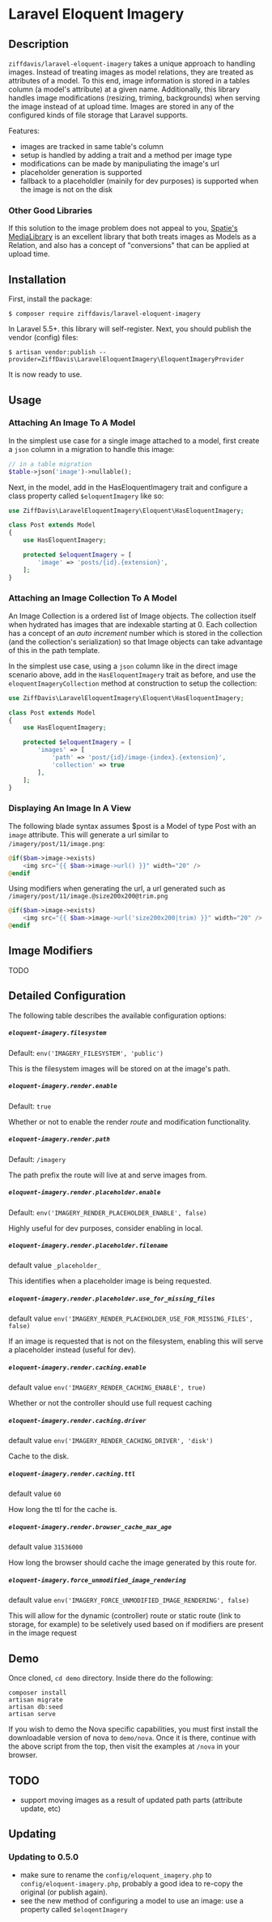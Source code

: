 # Laravel Eloquent Imagery

## Description

`ziffdavis/laravel-eloquent-imagery` takes a unique approach to handling
images. Instead of treating images as model relations, they are treated
as attributes of a model. To this end, image information is stored
in a tables column (a model's attribute) at a given name. Additionally,
this library handles image modifications (resizing, triming,
backgrounds) when serving the image instead of at upload time. Images
are stored in any of the configured kinds of file storage that Laravel
supports.

Features:

- images are tracked in same table's column
- setup is handled by adding a trait and a method per image type
- modifications can be made by manipuliating the image's url
- placeholder generation is supported
- fallback to a placeholdler (mainily for dev purposes) is supported
  when the image is not on the disk

### Other Good Libraries

If this solution to the image problem does not appeal to you,
[Spatie's MediaLibrary](https://github.com/spatie/laravel-medialibrary)
is an excellent library that both treats images as
Models as a Relation, and also has a concept of "conversions" that can
be applied at upload time.

## Installation

First, install the package:

    $ composer require ziffdavis/laravel-eloquent-imagery

In Laravel 5.5+. this library will self-register. Next, you should
publish the vendor (config) files:

    $ artisan vendor:publish --provider=ZiffDavis\LaravelEloquentImagery\EloquentImageryProvider

It is now ready to use.

## Usage

### Attaching An Image To A Model

In the simplest use case for a single image attached to a model, first
create a `json` column in a migration to handle this image:

```php
// in a table migration
$table->json('image')->nullable();
```

Next, in the model, add in the HasEloquentImagery trait and configure a class
property called `$eloquentImagery` like so:

```php
use ZiffDavis\LaravelEloquentImagery\Eloquent\HasEloquentImagery;

class Post extends Model
{
    use HasEloquentImagery;

    protected $eloquentImagery = [
        'image' => 'posts/{id}.{extension}',
    ];
}
```

### Attaching an Image Collection To A Model

An Image Collection is a ordered list of Image objects.  The collection
itself when hydrated has images that are indexable starting at 0. Each
collection has a concept of an *auto increment* number which is stored
in the collection (and the collection's serialization) so that Image
objects can take advantage of this in the path template.

In the simplest use case, using a `json` column like in the direct image
scenario above, add in the `HasEloquentImagery` trait as before, and
use the `eloquentImageryCollection` method at construction to setup
the collection:

```php
use ZiffDavis\LaravelEloquentImagery\Eloquent\HasEloquentImagery;

class Post extends Model
{
    use HasEloquentImagery;

    protected $eloquentImagery = [
        'images' => [
            'path' => 'post/{id}/image-{index}.{extension}',
            'collection' => true
        ],
    ];
}
```

### Displaying An Image In A View

The following blade syntax assumes $post is a Model of type Post with
an `image` attribute.  This will generate a url
similar to `/imagery/post/11/image.png`:

```php
@if($bam->image->exists)
    <img src="{{ $bam->image->url() }}" width="20" />
@endif
```

Using modifiers when generating the url, a url generated such as
`/imagery/post/11/image.@size200x200@trim.png`

```php
@if($bam->image->exists)
    <img src="{{ $bam->image->url('size200x200|trim) }}" width="20" />
@endif
```

## Image Modifiers

TODO

## Detailed Configuration

The following table describes the available configuration options:


##### `eloquent-imagery.filesystem`

Default: `env('IMAGERY_FILESYSTEM', 'public')`

This is the filesystem images will be stored on at the image's path.

##### `eloquent-imagery.render.enable`

Default: `true`

Whether or not to enable the render *route* and modification functionality.

##### `eloquent-imagery.render.path`

Default: `/imagery`

The path prefix the route will live at and serve images from.

##### `eloquent-imagery.render.placeholder.enable`

Default: `env('IMAGERY_RENDER_PLACEHOLDER_ENABLE', false)`

Highly useful for dev purposes, consider enabling in local.

##### `eloquent-imagery.render.placeholder.filename`

default value `_placeholder_`

This identifies when a placeholder image is being requested.

##### `eloquent-imagery.render.placeholder.use_for_missing_files`

default value `env('IMAGERY_RENDER_PLACEHOLDER_USE_FOR_MISSING_FILES', false)`

If an image is requested that is not on the filesystem, enabling this
will serve a placeholder instead (useful for dev).

##### `eloquent-imagery.render.caching.enable`

default value `env('IMAGERY_RENDER_CACHING_ENABLE', true)`

Whether or not the controller should use full request caching

##### `eloquent-imagery.render.caching.driver`

default value `env('IMAGERY_RENDER_CACHING_DRIVER', 'disk')`

Cache to the disk.

##### `eloquent-imagery.render.caching.ttl`

default value `60`

How long the ttl for the cache is.

##### `eloquent-imagery.render.browser_cache_max_age`

default value `31536000`

How long the browser should cache the image generated by this route for.

##### `eloquent-imagery.force_unmodified_image_rendering`

default value `env('IMAGERY_FORCE_UNMODIFIED_IMAGE_RENDERING', false)`

This will allow for the dynamic (controller) route or static route (link to storage, for example)
to be seletively used based on if modifiers are present in the image request

## Demo

Once cloned, `cd demo` directory. Inside there do the following:

```console
composer install
artisan migrate
artisan db:seed
artisan serve
```

If you wish to demo the Nova specific capabilities, you must first install the downloadable
version of nova to `demo/nova`.  Once it is there, continue with the above script from the top,
then visit the examples at `/nova` in your browser.

## TODO

- support moving images as a result of updated path parts (attribute update, etc)

## Updating

### Updating to 0.5.0

- make sure to rename the `config/eloquent_imagery.php` to `config/eloquent-imagery.php`, probably a good idea to re-copy the original (or publish again).
- see the new method of configuring a model to use an image: use a property called `$eloqentImagery`
